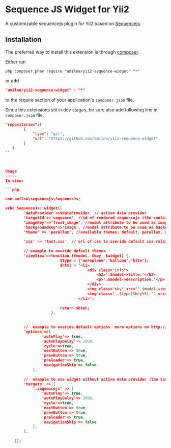 Sequence JS Widget for Yii2
========================
A customizable sequencejs plugin for Yii2 based on [Sequencejs](http://www.sequencejs.com/).

Installation
------------
The preferred way to install this extension is through [composer](http://getcomposer.org/download/).

Either run

```
php composer.phar require "amilna/yii2-sequence-widget" "*"
```

or add

```json
"amilna/yii2-sequence-widget" : "*"
```
to the require section of your application's `composer.json` file.

Since this extensions stil in dev stages, be sure also add following line in `composer.json` file.

```json
"repositories":[
		{
			"type": "git",
			"url": "https://github.com/amilna/yii2-sequence-widget"
		}	
   ]
``



Usage
-----
In view:

```php

use amilna\sequencejs\SequenceJs;

echo SequenceJs::widget([
		'dataProvider'=>$dataProvider, // active data provider
		'targetId'=>'sequence',	//id of rendered sequencejs (the container will constructed by the widget with the given id)
		'imageKey'=>'front_image', //model attribute to be used as image
		'backgroundKey'=>'image', //model attribute to be used as background
		'theme' => 'parallax', //available themes: default, parallax, modern
 
 		'css' => 'test.css', // url of css to overide default css relative from @web	
  
		// example to overide default themes
		'itemView'=>function ($model, $key, $widget) {					
						$type = ['aeroplane','balloon','kite'];
						$html = '<li>
									<div class="info">
										<h2>'.$model->title.'</h2>
										<p>'.$model->description.'</p>
									</div>
									<img class="sky" src="'.$model->image.'" alt="Blue Sky" />
									<img class="'.$type[$key%3].'" src="'.$model->front_image.'" alt="Aeroplane" />
								</li>';
										
						return $html;
					}, 
		
		
		//	example to overide default options	more options on http://sequencejs.com
		'options'=>[
				'autoPlay'=> true,
				'autoPlayDelay'=> 3000,
				'cycle'=>true,						
				'nextButton'=> true,
				'prevButton'=> true,
				'preloader'=> true,
				'navigationSkip'=> false
			],
		
		//	example to use widget without active data provider (the target selector should already rendered)
		'targets' => [
			'.sequencejs' => [
				'autoPlay'=> true,
				'autoPlayDelay'=> 3000,
				'cycle'=>true,						
				'nextButton'=> true,
				'prevButton'=> true,
				'preloader'=> true,
				'navigationSkip'=> false
			],
		],
		 						
 	]); 
```